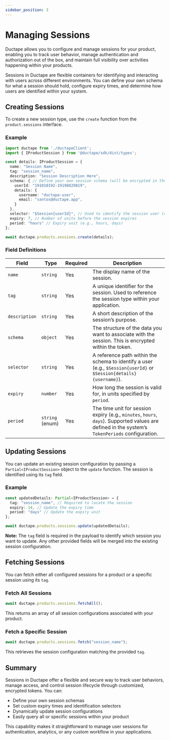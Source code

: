 ```yaml
---
sidebar_position: 3
---
```


# Managing Sessions

Ductape allows you to configure and manage sessions for your product, enabling you to track user behavior, manage authentication and authorization out of the box, and maintain full visibility over activities happening within your products.

Sessions in Ductape are flexible containers for identifying and interacting with users across different environments. You can define your own schema for what a session should hold, configure expiry times, and determine how users are identified within your system.

## Creating Sessions

To create a new session type, use the `create` function from the `product.sessions` interface.

### Example

```ts
import ductape from './ductapeClient';
import { IProductSession } from '@ductape/sdk/dist/types';

const details: IProductSession = {
  name: "Session Name",
  tag: "session_name",
  description: "Session Description Here",
  schema: { // Define your own session schema (will be encrypted in the session token)
    userId: "191010192-19198829819",
    details: {
      username: "ductape-user",
      email: "santos@ductape.app",
    }
  },
  selector: "$Session{userId}", // Used to identify the session user (can also be nested like $Session{details}{username})
  expiry: 7, // Number of units before the session expires
  period: "hours" // Expiry unit (e.g., hours, days)
};

await ductape.products.sessions.create(details);
````

### Field Definitions

| Field         | Type            | Required | Description                                                                                                                                     |
| ------------- | --------------- | -------- | ----------------------------------------------------------------------------------------------------------------------------------------------- |
| `name`        | `string`        | Yes      | The display name of the session.                                                                                                                |
| `tag`         | `string`        | Yes      | A unique identifier for the session. Used to reference the session type within your application.                                                |
| `description` | `string`        | Yes      | A short description of the session’s purpose.                                                                                                   |
| `schema`      | `object`        | Yes      | The structure of the data you want to associate with the session. This is encrypted within the token.                                           |
| `selector`    | `string`        | Yes      | A reference path within the schema to identify a user (e.g., `$Session{userId}` or `$Session{details}{username}`).                              |
| `expiry`      | `number`        | Yes      | How long the session is valid for, in units specified by `period`.                                                                              |
| `period`      | `string` (enum) | Yes      | The time unit for session expiry (e.g., `minutes`, `hours`, `days`). Supported values are defined in the system’s `TokenPeriods` configuration. |

## Updating Sessions

You can update an existing session configuration by passing a `Partial<IProductSession>` object to the `update` function. The session is identified using its `tag` field.

### Example

```ts
const updatedDetails: Partial<IProductSession> = {
  tag: "session_name", // Required to locate the session
  expiry: 14, // Update the expiry time
  period: "days" // Update the expiry unit
};

await ductape.products.sessions.update(updatedDetails);
```

**Note:**
The `tag` field is required in the payload to identify which session you want to update. Any other provided fields will be merged into the existing session configuration.


## Fetching Sessions

You can fetch either all configured sessions for a product or a specific session using its `tag`.

### Fetch All Sessions

```ts
await ductape.products.sessions.fetchAll();
```

This returns an array of all session configurations associated with your product.

### Fetch a Specific Session

```ts
await ductape.products.sessions.fetch("session_name");
```

This retrieves the session configuration matching the provided `tag`.

## Summary

Sessions in Ductape offer a flexible and secure way to track user behaviors, manage access, and control session lifecycle through customized, encrypted tokens. You can:

* Define your own session schemas
* Set custom expiry times and identification selectors
* Dynamically update session configurations
* Easily query all or specific sessions within your product

This capability makes it straightforward to manage user sessions for authentication, analytics, or any custom workflow in your applications.
